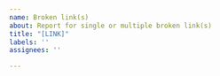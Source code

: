 ```yaml
---
name: Broken link(s)
about: Report for single or multiple broken link(s)
title: "[LINK]"
labels: ''
assignees: ''

---
```



